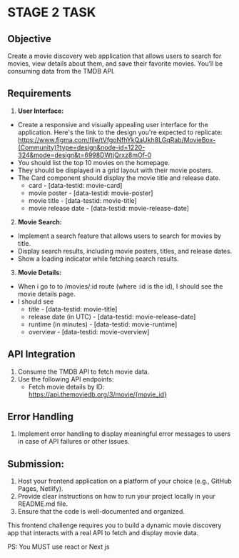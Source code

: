 # STAGE 2 TASK

## Objective

Create a movie discovery web application that allows users to search for movies, view details about them, and save their favorite movies. You’ll be consuming data from the TMDB API.

## Requirements
1. **User Interface:**
* Create a responsive and visually appealing user interface for the application. Here's the link to the design you're expected to replicate: https://www.figma.com/file/tVfgoNfhYkQaUkh8LGqRab/MovieBox-(Community)?type=design&node-id=1220-324&mode=design&t=6998DWtjQrxz8mOf-0
* You should list the top 10 movies on the homepage.
* They should be displayed in a grid layout with their movie posters.
* The Card component should display the movie title and release date.
  * card - [data-testid: movie-card]
  * movie poster - [data-testid: movie-poster]
  * movie title - [data-testid: movie-title]
  * movie release date - [data-testid: movie-release-date]

2. **Movie Search:**
* Implement a search feature that allows users to search for movies by title.
* Display search results, including movie posters, titles, and release dates.
* Show a loading indicator while fetching search results.

3. **Movie Details:**
* When i go to to /movies/:id route (where :id is the id), I should see the movie details page.
* I should see
  * title - [data-testid: movie-title]
  * release date (in UTC) - [data-testid: movie-release-date]
  * runtime (in minutes) - [data-testid: movie-runtime]
  * overview - [data-testid: movie-overview]

## API Integration
1. Consume the TMDB API to fetch movie data.
2. Use the following API endpoints:
    * Fetch movie details by ID: https://api.themoviedb.org/3/movie/{movie_id}

## Error Handling
1. Implement error handling to display meaningful error messages to users in case of API failures or other issues.

## Submission:
1. Host your frontend application on a platform of your choice (e.g., GitHub Pages, Netlify).
2. Provide clear instructions on how to run your project locally in your README.md file.
3. Ensure that the code is well-documented and organized.

This frontend challenge requires you to build a dynamic movie discovery app that interacts with a real API to fetch and display movie data.

PS: You MUST use react or  Next js